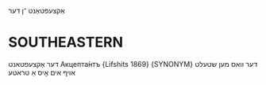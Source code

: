 אַקצעפּטאַנט
־ן
דער

SOUTHEASTERN
==============

דער אַקצעפטאנט Акцепта́нтъ {Lifshits 1869}
	{SYNONYM} דער וואס מען שטעלט אויף אים אָיס אַ טראטע